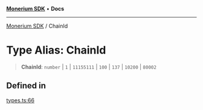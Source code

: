 [**Monerium SDK**](../README.md) • **Docs**

***

[Monerium SDK](../README.md) / ChainId

# Type Alias: ChainId

> **ChainId**: `number` \| `1` \| `11155111` \| `100` \| `137` \| `10200` \| `80002`

## Defined in

[types.ts:66](https://github.com/monerium/js-monorepo/blob/294e3704bc2735fba770b1d2fbba8f31f3bfa306/packages/sdk/src/types.ts#L66)
